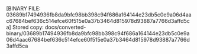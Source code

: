 [BINARY FILE: 03689b17494936fb8da9bfc98bb398c94f686a164144e23db5c0e9a06d4aac67684bef636c514efce60f515e0a37b3464d815978d93887a7766d3affd5ca]
Stored copy: docs/converted-binary/03689b17494936fb8da9bfc98bb398c94f686a164144e23db5c0e9a06d4aac67684bef636c514efce60f515e0a37b3464d815978d93887a7766d3affd5ca
